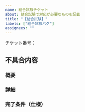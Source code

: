 ```yaml
---
name: 結合試験チケット
about: 結合試験で対応が必要なものを記載
title: "【結合試験】"
labels: ["結合試験バグ"]
assignees: ""
---
```


チケット番号：

## 不具合内容
### 概要

### 詳細

### 完了条件（仕様）
